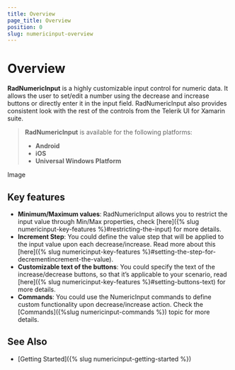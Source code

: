 ```yaml
---
title: Overview
page_title: Overview
position: 0
slug: numericinput-overview
---
```


# Overview

**RadNumericInput** is a highly customizable input control for numeric data. It allows the user to set/edit a number using the decrease and increase buttons or directly enter it in the input field.  RadNumericInput also provides consistent look with the rest of the controls from the Telerik UI for Xamarin suite.

> **RadNumericInput** is available for the following platforms:
> 
> - **Android**
> - **iOS**
> - **Universal Windows Platform**

Image

## Key features

 * **Minimum/Maximum values**: RadNumericInput allows you to restrict the input value through Min/Max properties, check [here]({% slug numericinput-key-features %}#restricting-the-input) for more details.
 * **Increment Step**: You could define the value step that will be applied to the input value upon each decrease/increase. Read more about this [here]({% slug numericinput-key-features %}#setting-the-step-for-decrementincrement-the-value).
 * **Customizable text of the buttons**: You could specify the text of the increase/decrease buttons, so that it’s applicable to your scenario, read [here]({% slug numericinput-key-features %}#setting-buttons-text) for more details.
 * **Commands**: You could use the NumericInput commands to define custom functionality upon decrease/increase action. Check the [Commands]({%slug numericinput-commands %}) topic for more details.

## See Also

- [Getting Started]({% slug numericinput-getting-started %})
